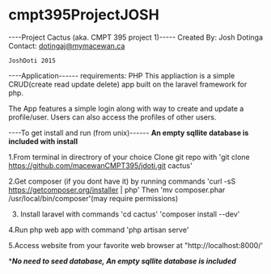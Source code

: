 # cmpt395ProjectJOSH

----Project Cactus (aka. CMPT 395 project 1)-----
Created By: Josh Dotinga
Contact: dotingaj@mymacewan.ca
    
    JoshDoti 2015

----Application------
requirements: PHP
This appliaction is a simple CRUD(create read update delete) app
built on the laravel framework for php. 

The App features a simple login along with way to create and update
a profile/user. Users can also access the profiles of other users. 

----To get install and run (from unix)------
****An empty sqllite database is included with install****

1.From terminal in directrory of your choice Clone git repo with
  'git clone https://github.com/macewanCMPT395/jdoti.git cactus'
  
2.Get composer (if you dont have it) by running commands
        'curl -sS https://getcomposer.org/installer | php'
Then
        'mv composer.phar /usr/local/bin/composer'(may require permissions)

3. Install laravel with commands
        'cd cactus'
        'composer install --dev'
        
4.Run php web app with command
        'php artisan serve'
        
5.Access website from your favorite web browser at
        "http://localhost:8000/'
        
****No need to seed database, An empty sqllite database is included***




